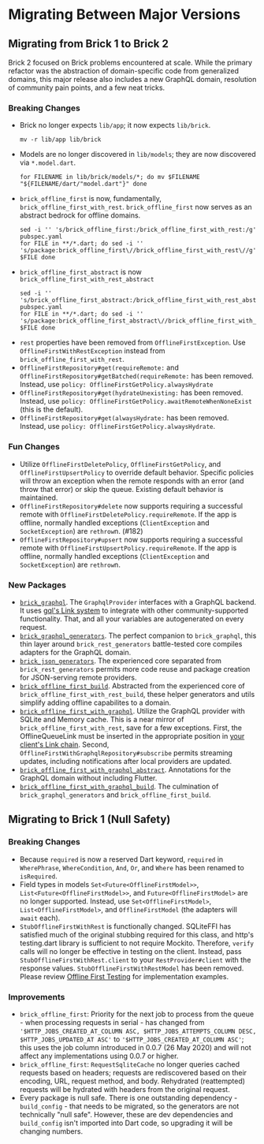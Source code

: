 # Migrating Between Major Versions

## Migrating from Brick 1 to Brick 2

Brick 2 focused on Brick problems encountered at scale. While the primary refactor was the abstraction of domain-specific code from generalized domains, this major release also includes a new GraphQL domain, resolution of community pain points, and a few neat tricks.

### Breaking Changes

* Brick no longer expects `lib/app`; it now expects `lib/brick`.
    ```shell
    mv -r lib/app lib/brick
    ```
* Models are no longer discovered in `lib/models`; they are now discovered via `*.model.dart`.
    ```shell
    for FILENAME in lib/brick/models/*; do mv $FILENAME "${FILENAME/dart/"model.dart"}" done
    ```
* `brick_offline_first` is now, fundamentally, `brick_offline_first_with_rest`. `brick_offline_first` now serves as an abstract bedrock for offline domains.
    ```shell
    sed -i '' 's/brick_offline_first:/brick_offline_first_with_rest:/g' pubspec.yaml
    for FILE in **/*.dart; do sed -i '' 's/package:brick_offline_first\//brick_offline_first_with_rest\//g' $FILE done
    ```
* `brick_offline_first_abstract` is now `brick_offline_first_with_rest_abstract`
    ```shell
    sed -i '' 's/brick_offline_first_abstract:/brick_offline_first_with_rest_abstract:/g' pubspec.yaml
    for FILE in **/*.dart; do sed -i '' 's/package:brick_offline_first_abstract\//brick_offline_first_with_rest_abstract\//g' $FILE done
    ```
* `rest` properties have been removed from `OfflineFirstException`. Use `OfflineFirstWithRestException` instead from `brick_offline_first_with_rest`.
* `OfflineFirstRepository#get(requireRemote:` and `OfflineFirstRepository#getBatched(requireRemote:` has been removed. Instead, use `policy: OfflineFirstGetPolicy.alwaysHydrate`
* `OfflineFirstRepository#get(hydrateUnexisting:` has been removed. Instead, use `policy: OfflineFirstGetPolicy.awaitRemoteWhenNoneExist` (this is the default).
* `OfflineFirstRepository#get(alwaysHydrate:` has been removed. Instead, use `policy: OfflineFirstGetPolicy.alwaysHydrate`.

### Fun Changes

* Utilize `OfflineFirstDeletePolicy`, `OfflineFirstGetPolicy`, and `OfflineFirstUpsertPolicy` to override default behavior. Specific policies will throw an exception when the remote responds with an error (and throw that error) or skip the queue. Existing default behavior is maintained.
* `OfflineFirstRepository#delete` now supports requiring a successful remote with `OfflineFirstDeletePolicy.requireRemote`. If the app is offline, normally handled exceptions (`ClientException` and `SocketException`) are `rethrow`n. (#182)
* `OfflineFirstRepository#upsert` now supports requiring a successful remote with `OfflineFirstUpsertPolicy.requireRemote`. If the app is offline, normally handled exceptions (`ClientException` and `SocketException`) are `rethrow`n.

### New Packages

* [`brick_graphql`](../packages/brick_graphql). The `GraphqlProvider` interfaces with a GraphQL backend. It uses [gql's Link system](https://github.com/gql-dart/gql/tree/master/links) to integrate with other community-supported functionality. That, and all your variables are autogenerated on every request.
* [`brick_graphql_generators`](../packages/brick_graphql_generators). The perfect companion to `brick_graphql`, this thin layer around `brick_rest_generators` battle-tested core compiles adapters for the GraphQL domain.
* [`brick_json_generators`](../packages/brick_json_generators). The experienced core separated from `brick_rest_generators` permits more code reuse and package creation for JSON-serving remote providers.
* [`brick_offline_first_build`](../packages/brick_offline_first_build). Abstracted from the experienced core of `brick_offline_first_with_rest_build`, these helper generators and utils simplify adding offline capabilites to a domain.
* [`brick_offline_first_with_graphql`](../packages/brick_offline_first_with_graphql). Utilize the GraphQL provider with SQLite and Memory cache. This is a near mirror of `brick_offline_first_with_rest`, save for a few exceptions. First, the OfflineQueueLink must be inserted in the appropriate position in [your client's Link chain](../packages/brick_offline_first_with_graphql#GraphqlOfflineQueueLink). Second, `OfflineFirstWithGraphqlRepository#subscribe` permits streaming updates, including notifications after local providers are updated.
* [`brick_offline_first_with_graphql_abstract`](../packages/brick_offline_first_with_graphql_abstract). Annotations for the GraphQL domain without including Flutter.
* [`brick_offline_first_with_graphql_build`](../packages/brick_offline_first_with_graphql_build). The culmination of `brick_graphql_generators` and `brick_offline_first_build`.

## Migrating to Brick 1 (Null Safety)

### Breaking Changes

* Because `required` is now a reserved Dart keyword, `required` in `WherePhrase`, `WhereCondition`, `And`, `Or`, and `Where` has been renamed to `isRequired`.
* Field types in models `Set<Future<OfflineFirstModel>>`, `List<Future<OfflineFirstModel>>`, and `Future<OfflineFirstModel>` are no longer supported. Instead, use `Set<OfflineFirstModel>`, `List<OfflineFirstModel>`, and `OfflineFirstModel` (the adapters will `await` each).
* `StubOfflineFirstWithRest` is functionally changed. SQLiteFFI has satisfied much of the original stubbing required for this class, and http's testing.dart library is sufficient to not require Mockito. Therefore, `verify` calls will no longer be effective in testing on the client. Instead, pass `StubOfflineFirstWithRest.client` to your `RestProvider#client` with the response values. `StubOfflineFirstWithRestModel` has been removed. Please review [Offline First Testing](https://greenbits.github.io/brick/#/offline_first/testing) for implementation examples.

### Improvements

* `brick_offline_first`: Priority for the next job to process from the queue - when processing requests in serial - has changed from `'$HTTP_JOBS_CREATED_AT_COLUMN ASC, $HTTP_JOBS_ATTEMPTS_COLUMN DESC, $HTTP_JOBS_UPDATED_AT ASC'` to `'$HTTP_JOBS_CREATED_AT_COLUMN ASC'`; this uses the job column introduced in 0.0.7 (26 May 2020) and will not affect any implementations using 0.0.7 or higher.
* `brick_offline_first`: `RequestSqliteCache` no longer queries cached requests based on headers; requests are rediscovered based on their encoding, URL, request method, and body. Rehydrated (reattempted) requests will be hydrated with headers from the original request.
* Every package is null safe. There is one outstanding dependency - `build_config` - that needs to be migrated, so the generators are not technically "null safe". However, these are dev dependencies and `build_config` isn't imported into Dart code, so upgrading it will be changing numbers.
